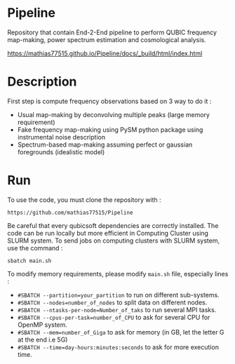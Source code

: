 # Pipeline

Repository that contain End-2-End pipeline to perform QUBIC frequency map-making, power spectrum estimation and cosmological analysis. 

https://mathias77515.github.io/Pipeline/docs/_build/html/index.html

# Description

First step is compute frequency observations based on 3 way to do it :

* Usual map-making by deconvolving multiple peaks (large memory requirement)
* Fake frequency map-making using PySM python package using instrumental noise description
* Spectrum-based map-making assuming perfect or gaussian foregrounds (idealistic model)

# Run 

To use the code, you must clone the repository with :

```
https://github.com/mathias77515/Pipeline
```

Be careful that every qubicsoft dependencies are correctly installed. The code can be run locally but more efficient in Computing Cluster using SLURM system. To send jobs on computing clusters with SLURM system, use the command :

```
sbatch main.sh
```

To modify memory requirements, please modify `main.sh` file, especially lines :

* `#SBATCH --partition=your_partition` to run on different sub-systems.
* `#SBATCH --nodes=number_of_nodes` to split data on different nodes.
* `#SBATCH --ntasks-per-node=Number_of_taks` to run several MPI tasks.
* `#SBATCH --cpus-per-task=number_of_CPU` to ask for several CPU for OpenMP system.
* `#SBATCH --mem=number_of_Giga` to ask for memory (in GB, let the letter G at the end i.e 5G)
* `#SBATCH --time=day-hours:minutes:seconds` to ask for more execution time.
